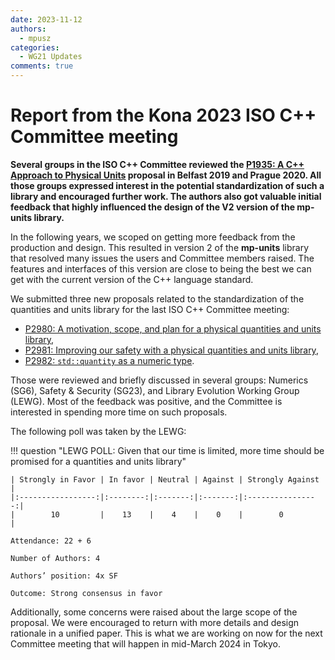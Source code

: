 ```yaml
---
date: 2023-11-12
authors:
  - mpusz
categories:
  - WG21 Updates
comments: true
---
```


# Report from the Kona 2023 ISO C++ Committee meeting

**Several groups in the ISO C++ Committee reviewed the [P1935: A C++ Approach to Physical Units](https://wg21.link/p1935)
proposal in Belfast 2019 and Prague 2020. All those groups expressed interest in the potential
standardization of such a library and encouraged further work. The authors also got valuable
initial feedback that highly influenced the design of the V2 version of the mp-units library.**

In the following years, we scoped on getting more feedback from the production and design. This
resulted in version 2 of the **mp-units** library that resolved many issues the users and Committee
members raised. The features and interfaces of this version are close to being the best we can get
with the current version of the C++ language standard.

<!-- more -->

We submitted three new proposals related to the standardization of the quantities and units library
for the last ISO C++ Committee meeting:

- [P2980: A motivation, scope, and plan for a physical quantities and units library](https://wg21.link/p2980R1),
- [P2981: Improving our safety with a physical quantities and units library](https://wg21.link/p2981R1),
- [P2982: `std::quantity` as a numeric type](https://wg21.link/p2982R1).

Those were reviewed and briefly discussed in several groups: Numerics (SG6), Safety & Security
(SG23), and Library Evolution Working Group (LEWG). Most of the feedback was positive, and
the Committee is interested in spending more time on such proposals.

The following poll was taken by the LEWG:

!!! question "LEWG POLL: Given that our time is limited, more time should be promised for a quantities and units library"

    | Strongly in Favor | In favor | Neutral | Against | Strongly Against |
    |:-----------------:|:--------:|:-------:|:-------:|:----------------:|
    |        10         |    13    |    4    |    0    |        0         |

    Attendance: 22 + 6

    Number of Authors: 4

    Authors’ position: 4x SF

    Outcome: Strong consensus in favor

Additionally, some concerns were raised about the large scope of the proposal. We were encouraged
to return with more details and design rationale in a unified paper. This is what we are working
on now for the next Committee meeting that will happen in mid-March 2024 in Tokyo.
